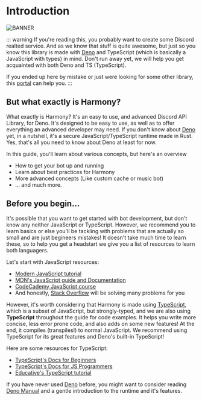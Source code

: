 # Introduction

![BANNER](https://camo.githubusercontent.com/7d1d4666f64be79ec842ddcfcaf0848c758e16da2c2e30083e5a6c61475ec994/68747470733a2f2f63646e2e646973636f72646170702e636f6d2f6174746163686d656e74732f3738333331393033333733303536343039382f3738333339393031323534373033353137362f4861726d6f6e7942616e6e65722e706e67)

::: warning
If you're reading this, you probably want to create some Discord realted service. And as we know that stuff is quite awesome, but just so you know this library is made with [Deno](https://deno.land) and TypeScript (which is basically a JavaScript with types) in mind. Don't run away yet, we will help you get acquainted with both Deno and TS (TypeScript).

If you ended up here by mistake or just were looking for some other library, this [portal](https://discord.com/developers/docs/topics/community-resources#libraries-discord-libraries) can help you.
:::

## But what exactly is Harmony?

What exactly is Harmony? It's an easy to use, and advanced Discord API Library, for Deno. It's designed to be easy to use, as well as to offer everything an advanced developer may need. If you don't know about [Deno](https://deno.land) yet, in a nutshell, it's a secure JavaScript/TypeScript runtime made in Rust. Yes, that's all you need to know about Deno at least for now.

In this guide, you'll learn about various concepts, but here's an overview
- How to get your bot up and running
- Learn about best practices for Harmony
- More advanced concepts (Like custom cache or music bot)
- ... and much more.

## Before you begin...

It's possible that you want to get started with bot development, but don't know any neither JavaScript or TypeScript. However, we recommend you to learn basics or else you'll be tackling with problems that are actually so small and are just begineers mistakes! It doesn't take much time to learn these, so to help you get a headstart we give you a list of resources to learn both languagers.

Let's start with JavaScript resources:

- [Modern JavaScript tutorial](https://javascript.info/)
- [MDN's JavaScript guide and Documentation](https://developer.mozilla.org/en-US/docs/Web/JavaScript)
- [CodeCademy JavaScript course](https://www.codecademy.com/learn/learn-javascript)
- And honestly, [Stack Overflow](https://stackoverflow.com) will be solving many problems for you

However, it's worth considering that Harmony is made using [TypeScript](https://www.typescriptlang.org/), which is a subset of JavaScript, but strongly-typed, and we are also using **TypeScript** throughout the guide for code examples. It helps you write more concise, less error prone code, and also adds on some new features! At the end, it compiles (transpiles!) to normal JavaScript. We recommend using TypeScript for its great features and Deno's built-in TypeScript!

Here are some resources for TypeScript:

- [TypeScript's Docs for Beginners](https://www.typescriptlang.org/docs/handbook/typescript-from-scratch.html)
- [TypeScript's Docs for JS Programmers](https://www.typescriptlang.org/docs/handbook/typescript-in-5-minutes.html)
- [Educative's TypeScript tutorial](https://www.educative.io/blog/typescript-tutorial)

If you have never used [Deno](https://deno.land) before, you might want to consider reading [Deno Manual](https://deno.land/manual) and a gentle introduction to the runtime and it's features.